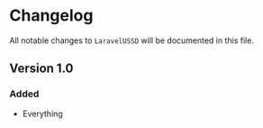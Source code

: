 # Changelog

All notable changes to `LaravelUSSD` will be documented in this file.

## Version 1.0

### Added
- Everything
